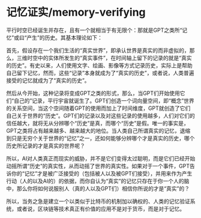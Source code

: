 # 记忆证实/memory-verifying
平行时空已经诞生并存在，且有一个就相当于有无限个：那就是GPT之类所“记忆”或曰“产生”的历史。其基本理论如下：

首先，假设存在一个我们生活的“真实世界”，即承认世界是真实的而非虚拟的，那么，三维时空中的实体所发生的“真实事件”，在时间轴上留下的记录的就是“真实的历史”。有史以来，人们使用文字、绘画、影像等方式记录历史，实际上是帮助自己留下记忆，然而，这些“记录”本身就成为了“真实的历史”，或者说，人类普遍接受的记忆就成为了“真实的历史”。

然后从今开始，这种记录将变成GPT之类的形式，那么，当GPT们开始使用它们“自己的”记录，平行宇宙就诞生了。GPT们创造一个词向量空间，即“概念”世界的关系空间，当这个空间随着GPT的使用而加上了时间维度，GPT就创造了它们自己关于世界的“历史”。GPT们的记录以及对这些记录的使用越多，人们对它们的信任越大，就将无从分辨哪个“历史”是真，而哪个“历史”是假。唯一的事实是，GPT之类将占有越来越多、越来越大的地位。当人类自己所谓真实的记忆，退缩到只是无穷个关于世界的“记忆”之一，还如何能够分辨哪个才是真实的历史，哪个历史所记录的才是真实的世界呢？

所以，AI对人类真正而现实的威胁，并不是它们变得太过聪明，而是它们已经开始动摇所谓“历史”的真实性，从而动摇了世界的真实性。如果对于一个事件，GPT告诉你的“记忆”才是被广泛接受的（包括被人以及被GPT们接受），并用来作为产生行动（人的以及AI的）的依据，而你自认为“真实”的记忆只存在于你一个人的脑中，那么你将如何说服别人（真的人以及GPT们）相信你所说的才是“真实”的？

所以，当务之急是建立一个以类似于比特币的机制加以确权的、人类的记忆验证系统，或者说，区块链等技术真正有价值的应用不是对于货币，而是对于记忆。
